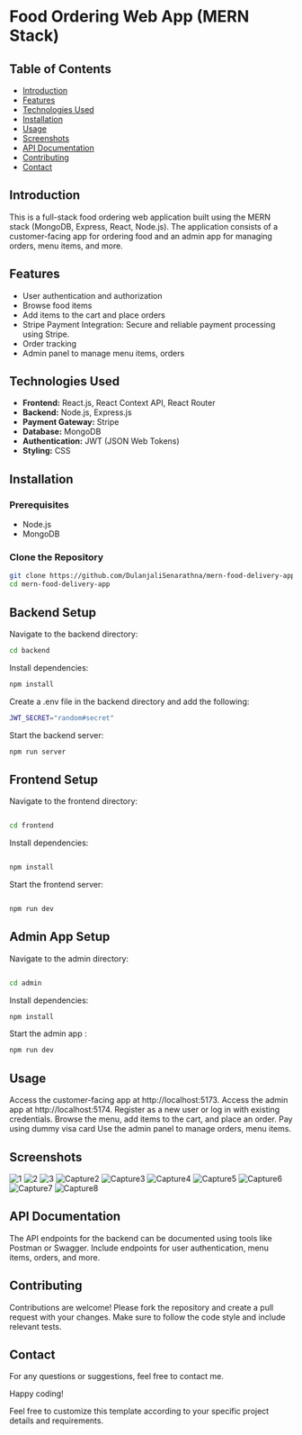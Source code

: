 # Food Ordering Web App (MERN Stack)

## Table of Contents

- [Introduction](#introduction)
- [Features](#features)
- [Technologies Used](#technologies-used)
- [Installation](#installation)
- [Usage](#usage)
- [Screenshots](#screenshots)
- [API Documentation](#api-documentation)
- [Contributing](#contributing)
- [Contact](#contact)

## Introduction

This is a full-stack food ordering web application built using the MERN stack (MongoDB, Express, React, Node.js). The application consists of a customer-facing app for ordering food and an admin app for managing orders, menu items, and more.

## Features

- User authentication and authorization
- Browse food items
- Add items to the cart and place orders
- Stripe Payment Integration: Secure and reliable payment processing using Stripe.
- Order tracking
- Admin panel to manage menu items, orders

## Technologies Used

- **Frontend:** React.js, React Context API, React Router
- **Backend:** Node.js, Express.js
- **Payment Gateway:** Stripe
- **Database:** MongoDB
- **Authentication:** JWT (JSON Web Tokens)
- **Styling:** CSS

## Installation

### Prerequisites

- Node.js
- MongoDB

### Clone the Repository

```sh
git clone https://github.com/DulanjaliSenarathna/mern-food-delivery-app.git
cd mern-food-delivery-app
```

## Backend Setup

Navigate to the backend directory:

```sh
cd backend

```

Install dependencies:

```sh
npm install
```

Create a .env file in the backend directory and add the following:

```sh
JWT_SECRET="random#secret"
```

Start the backend server:

```sh
npm run server
```

## Frontend Setup

Navigate to the frontend directory:

```sh

cd frontend
```

Install dependencies:

```sh

npm install
```

Start the frontend server:

```sh

npm run dev
```

## Admin App Setup

Navigate to the admin directory:

```sh

cd admin
```

Install dependencies:

```sh
npm install
```

Start the admin app :

```sh
npm run dev
```

## Usage

Access the customer-facing app at http://localhost:5173.
Access the admin app at http://localhost:5174.
Register as a new user or log in with existing credentials.
Browse the menu, add items to the cart, and place an order.
Pay using dummy visa card
Use the admin panel to manage orders, menu items.

## Screenshots

![1](https://github.com/DulanjaliSenarathna/mern-food-delivery-app/assets/59603716/b3d604f0-ae0e-4e29-9b95-51f6327c3952)
![2](https://github.com/DulanjaliSenarathna/mern-food-delivery-app/assets/59603716/0cb56d94-a715-48bd-9a7d-05c876a05b2c)
![3](https://github.com/DulanjaliSenarathna/mern-food-delivery-app/assets/59603716/f5dd216a-dc8d-4042-9a96-4884cdb17aef)
![Capture2](https://github.com/DulanjaliSenarathna/mern-food-delivery-app/assets/59603716/22fc6a58-b713-4ab7-babb-cff5844e7c55)
![Capture3](https://github.com/DulanjaliSenarathna/mern-food-delivery-app/assets/59603716/0f7fe1ab-8c29-4fa2-bdb2-7212994cdf80)
![Capture4](https://github.com/DulanjaliSenarathna/mern-food-delivery-app/assets/59603716/f41881c6-e148-4215-9953-458bbe602007)
![Capture5](https://github.com/DulanjaliSenarathna/mern-food-delivery-app/assets/59603716/34e366fa-8ee5-4f77-a5e0-d5d4ea294672)
![Capture6](https://github.com/DulanjaliSenarathna/mern-food-delivery-app/assets/59603716/1894f642-ea89-42de-ad74-de173c6c42aa)
![Capture7](https://github.com/DulanjaliSenarathna/mern-food-delivery-app/assets/59603716/1a94b8aa-aa4e-4991-9d45-f6548f793b47)
![Capture8](https://github.com/DulanjaliSenarathna/mern-food-delivery-app/assets/59603716/c85e4c11-7ebf-4e45-8678-4000abde835d)

## API Documentation

The API endpoints for the backend can be documented using tools like Postman or Swagger. Include endpoints for user authentication, menu items, orders, and more.

## Contributing

Contributions are welcome! Please fork the repository and create a pull request with your changes. Make sure to follow the code style and include relevant tests.

## Contact

For any questions or suggestions, feel free to contact me.

Happy coding!

Feel free to customize this template according to your specific project details and requirements.
